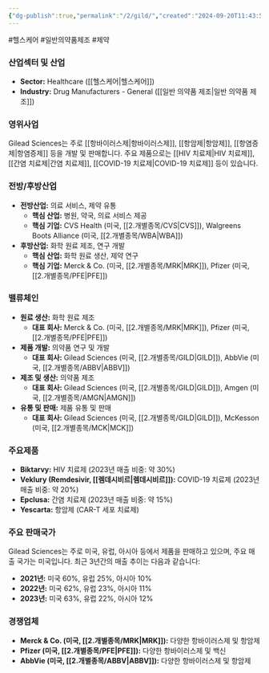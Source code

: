 ```yaml
---
{"dg-publish":true,"permalink":"/2/gild/","created":"2024-09-20T11:43:55.629+09:00","updated":"2025-07-29T21:37:04.693+09:00"}
---
```


#헬스케어 #일반의약품제조 #제약 

### 산업섹터 및 산업

- **Sector:** Healthcare ([[헬스케어\|헬스케어]])
- **Industry:** Drug Manufacturers - General ([[일반 의약품 제조\|일반 의약품 제조]])

### 영위사업

Gilead Sciences는 주로 [[항바이러스제\|항바이러스제]], [[항암제\|항암제]], [[항염증제\|항염증제]] 등을 개발 및 판매합니다. 주요 제품으로는 [[HIV 치료제\|HIV 치료제]], [[간염 치료제\|간염 치료제]], [[COVID-19 치료제\|COVID-19 치료제]] 등이 있습니다.

### 전방/후방산업

- **전방산업:** 의료 서비스, 제약 유통
    - **핵심 산업:** 병원, 약국, 의료 서비스 제공
    - **핵심 기업:** CVS Health (미국, [[2.개별종목/CVS\|CVS]]), Walgreens Boots Alliance (미국, [[2.개별종목/WBA\|WBA]])
- **후방산업:** 화학 원료 제조, 연구 개발
    - **핵심 산업:** 화학 원료 생산, 제약 연구
    - **핵심 기업:** Merck & Co. (미국, [[2.개별종목/MRK\|MRK]]), Pfizer (미국, [[2.개별종목/PFE\|PFE]])

### 밸류체인

- **원료 생산:** 화학 원료 제조
    - **대표 회사:** Merck & Co. (미국, [[2.개별종목/MRK\|MRK]]), Pfizer (미국, [[2.개별종목/PFE\|PFE]])
- **제품 개발:** 의약품 연구 및 개발
    - **대표 회사:** Gilead Sciences (미국, [[2.개별종목/GILD\|GILD]]), AbbVie (미국, [[2.개별종목/ABBV\|ABBV]])
- **제조 및 생산:** 의약품 제조
    - **대표 회사:** Gilead Sciences (미국, [[2.개별종목/GILD\|GILD]]), Amgen (미국, [[2.개별종목/AMGN\|AMGN]])
- **유통 및 판매:** 제품 유통 및 판매
    - **대표 회사:** Gilead Sciences (미국, [[2.개별종목/GILD\|GILD]]), McKesson (미국, [[2.개별종목/MCK\|MCK]])

### 주요제품

- **Biktarvy:** HIV 치료제 (2023년 매출 비중: 약 30%)
- **Veklury (Remdesivir, [[렘데시비르\|렘데시비르]]):** COVID-19 치료제 (2023년 매출 비중: 약 20%)
- **Epclusa:** 간염 치료제 (2023년 매출 비중: 약 15%)
- **Yescarta:** 항암제 (CAR-T 세포 치료제)

### 주요 판매국가

Gilead Sciences는 주로 미국, 유럽, 아시아 등에서 제품을 판매하고 있으며, 주요 매출 국가는 미국입니다. 최근 3년간의 매출 추이는 다음과 같습니다:

- **2021년:** 미국 60%, 유럽 25%, 아시아 10%
- **2022년:** 미국 62%, 유럽 23%, 아시아 11%
- **2023년:** 미국 63%, 유럽 22%, 아시아 12%

### 경쟁업체

- **Merck & Co. (미국, [[2.개별종목/MRK\|MRK]]):** 다양한 항바이러스제 및 항암제
- **Pfizer (미국, [[2.개별종목/PFE\|PFE]]):** 다양한 항바이러스제 및 백신
- **AbbVie (미국, [[2.개별종목/ABBV\|ABBV]]):** 다양한 항바이러스제 및 항암제